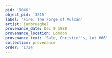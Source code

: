 ```yaml
---
pid: '5046'
object_pid: '3815'
label: 'Fire: The Forge of Vulcan'
artist: janbrueghel
provenance_date: Dec 9 1988
provenance_location: London
provenance_text: 'Sale, Christie''s, Lot #66'
collection: provenance
order: '1724'
---
```

